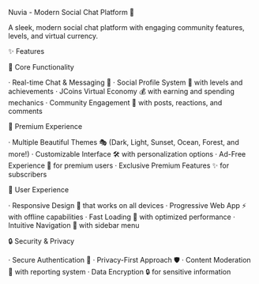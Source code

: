 Nuvia - Modern Social Chat Platform 🚀

A sleek, modern social chat platform with engaging community features, levels, and virtual currency.

✨ Features

🌟 Core Functionality

· Real-time Chat & Messaging 💬
· Social Profile System 👤 with levels and achievements
· JCoins Virtual Economy 💰 with earning and spending mechanics
· Community Engagement 👥 with posts, reactions, and comments

🎨 Premium Experience

· Multiple Beautiful Themes 🎭 (Dark, Light, Sunset, Ocean, Forest, and more!)
· Customizable Interface 🛠 with personalization options
· Ad-Free Experience 🚫 for premium users
· Exclusive Premium Features ✨ for subscribers

📱 User Experience

· Responsive Design 📱 that works on all devices
· Progressive Web App ⚡ with offline capabilities
· Fast Loading 🚀 with optimized performance
· Intuitive Navigation 🧭 with sidebar menu

🔒 Security & Privacy

· Secure Authentication 🔐
· Privacy-First Approach 🛡️
· Content Moderation 🧹 with reporting system
· Data Encryption 🔒 for sensitive information

